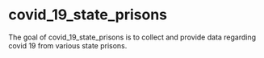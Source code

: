 
<!-- README.md is generated from README.Rmd. Please edit that file -->

# covid\_19\_state\_prisons

<!-- badges: start -->

<!-- badges: end -->

The goal of covid\_19\_state\_prisons is to collect and provide data
regarding covid 19 from various state prisons.
